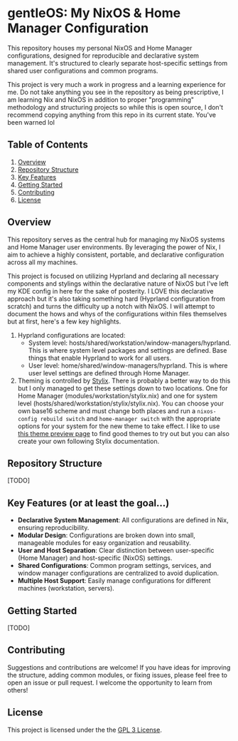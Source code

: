 # gentleOS: My NixOS & Home Manager Configuration

This repository houses my personal NixOS and Home Manager configurations, designed for reproducible and declarative system management. It's structured to clearly separate host-specific settings from shared user configurations and common programs.

This project is very much a work in progress and a learning experience for me. Do not take anything you see in the repository as being prescriptive, I am learning Nix and NixOS in addition to proper "programming" methodology and structuring projects so while this is open source, I don't recommend copying anything from this repo in its current state. You've been warned lol

## Table of Contents

1.  [Overview](#overview)
2.  [Repository Structure](#repository-structure)
3.  [Key Features](#key-features)
4.  [Getting Started](#getting-started)
5.  [Contributing](#contributing)
6.  [License](#license)

## Overview

This repository serves as the central hub for managing my NixOS systems and Home Manager user environments. By leveraging the power of Nix, I aim to achieve a highly consistent, portable, and declarative configuration across all my machines.

This project is focused on utilizing Hyprland and declaring all necessary components and stylings within the declarative nature of NixOS but I've left my KDE config in here for the sake of posterity. I LOVE this declarative approach but it's also taking something hard (Hyprland configuration from scratch) and turns the difficulty up a notch with NixOS. I will attempt to document the hows and whys of the configurations within files themselves but at first, here's a few key highlights.

1. Hyprland configurations are located:
    - System level: hosts/shared/workstation/window-managers/hyprland. This is where system level packages and settings are defined. Base things that enable Hyprland to work for all users.
    - User level: home/shared/window-managers/hyprland. This is where user level settings are defined through Home Manager.
2. Theming is controlled by [Stylix](https://github.com/nix-community/stylix). There is probably a better way to do this but I only managed to get these settings down to two locations. One for Home Manager (modules/workstation/stylix.nix) and one for system level (hosts/shared/workstation/stylix/stylix.nix). You can choose your own base16 scheme and must change both places and run a `nixos-config rebuild switch` and `home-manager switch` with the appropriate options for your system for the new theme to take effect. I like to use [this theme preview page](https://tinted-theming.github.io/tinted-gallery/) to find good themes to try out but you can also create your own following Stylix documentation.

## Repository Structure

[TODO]

## Key Features (or at least the goal...)

* **Declarative System Management**: All configurations are defined in Nix, ensuring reproducibility.
* **Modular Design**: Configurations are broken down into small, manageable modules for easy organization and reusability.
* **User and Host Separation**: Clear distinction between user-specific (Home Manager) and host-specific (NixOS) settings.
* **Shared Configurations**: Common program settings, services, and window manager configurations are centralized to avoid duplication.
* **Multiple Host Support**: Easily manage configurations for different machines (workstation, servers).

## Getting Started

[TODO]

## Contributing

Suggestions and contributions are welcome! If you have ideas for improving the structure, adding common modules, or fixing issues, please feel free to open an issue or pull request. I welcome the opportunity to learn from others!

## License

This project is licensed under the the [GPL 3 License](https://www.gnu.org/licenses/gpl-3.0.en.html).

